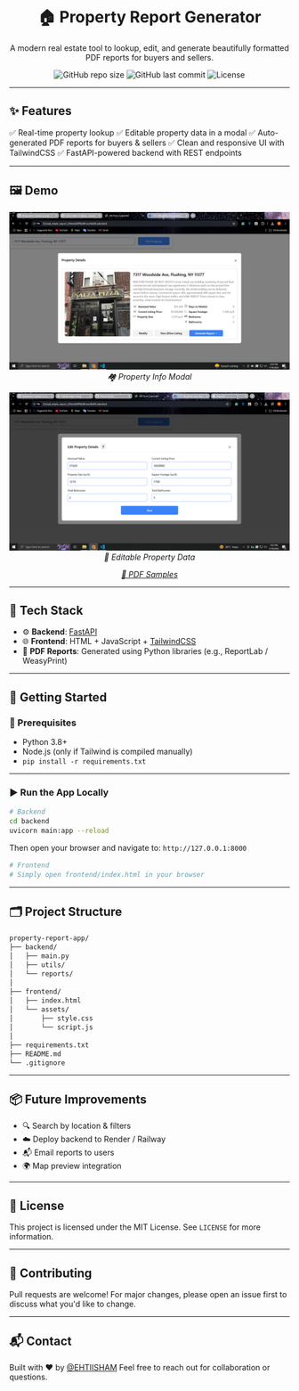 <h1 align="center">🏠 Property Report Generator</h1>

<p align="center">
  A modern real estate tool to lookup, edit, and generate beautifully formatted PDF reports for buyers and sellers.
</p>

<p align="center">
  <img alt="GitHub repo size" src="https://img.shields.io/github/repo-size/EHTIISHAM/property-report-app?style=flat-square">
  <img alt="GitHub last commit" src="https://img.shields.io/github/last-commit/EHTIISHAM/property-report-app?style=flat-square">
  <img alt="License" src="https://img.shields.io/github/license/EHTIISHAM/property-report-app?style=flat-square">
</p>

---

## ✨ Features

✅ Real-time property lookup
✅ Editable property data in a modal
✅ Auto-generated PDF reports for buyers & sellers
✅ Clean and responsive UI with TailwindCSS
✅ FastAPI-powered backend with REST endpoints

---

## 🖼️ Demo

<p align="center">
  <img src="images/Screenshot1.PNG" width="700" alt="Property Search UI" />
  <br/>
  <em>🏘️ Property Info Modal</em>
</p>

<p align="center">
  <img src="images/Screenshot2.PNG" width="700" alt="Editable Form UI" />
  <br/>
  <em>📝 Editable Property Data</em>
</p>

<p align="center">
  <a href="https://github.com/EHTIISHAM/property-report-generator/tree/main/samples">
    <em>📄 PDF Samples</em>
  </a>
</p>

---

## 🚀 Tech Stack

* ⚙️ **Backend**: [FastAPI](https://fastapi.tiangolo.com/)
* 🌐 **Frontend**: HTML + JavaScript + [TailwindCSS](https://tailwindcss.com/)
* 📄 **PDF Reports**: Generated using Python libraries (e.g., ReportLab / WeasyPrint)

---

## 🏁 Getting Started

### 🔧 Prerequisites

* Python 3.8+
* Node.js (only if Tailwind is compiled manually)
* `pip install -r requirements.txt`

---

### ▶️ Run the App Locally

```bash
# Backend
cd backend
uvicorn main:app --reload
```

Then open your browser and navigate to:
`http://127.0.0.1:8000`

```bash
# Frontend
# Simply open frontend/index.html in your browser
```

---

## 🗂️ Project Structure

```
property-report-app/
├── backend/
│   ├── main.py
│   ├── utils/
│   └── reports/
│
├── frontend/
│   ├── index.html
│   └── assets/
│       ├── style.css
│       └── script.js
│
├── requirements.txt
├── README.md
└── .gitignore
```

---

## 📦 Future Improvements

* 🔍 Search by location & filters
* ☁️ Deploy backend to Render / Railway
* 📬 Email reports to users
* 🌍 Map preview integration

---

## 📄 License

This project is licensed under the MIT License. See `LICENSE` for more information.

---

## 🙌 Contributing

Pull requests are welcome! For major changes, please open an issue first to discuss what you'd like to change.

---

## 📬 Contact

Built with ❤️ by [@EHTIISHAM](https://github.com/EHTIISHAM)
Feel free to reach out for collaboration or questions.
